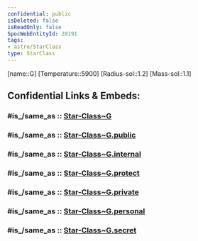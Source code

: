 ```yaml
---
confidential: public
isDeleted: false
isReadOnly: false
SpocWebEntityId: 28191
tags:
- astro/StarClass
type: StarClass
---
```


[name::G]
[Temperature::5900]
[Radius-sol::1.2]
[Mass-sol::1.1]


## Confidential Links & Embeds: 

### #is_/same_as :: [Star-Class~G](/_Standards/Astronomy/Star~Class/Star-Class~G.md) 

### #is_/same_as :: [Star-Class~G.public](/_public/Astronomy/Star~Class/Star-Class~G.public.md) 

### #is_/same_as :: [Star-Class~G.internal](/_internal/Astronomy/Star~Class/Star-Class~G.internal.md) 

### #is_/same_as :: [Star-Class~G.protect](/_protect/Astronomy/Star~Class/Star-Class~G.protect.md) 

### #is_/same_as :: [Star-Class~G.private](/_private/Astronomy/Star~Class/Star-Class~G.private.md) 

### #is_/same_as :: [Star-Class~G.personal](/_personal/Astronomy/Star~Class/Star-Class~G.personal.md) 

### #is_/same_as :: [Star-Class~G.secret](/_secret/Astronomy/Star~Class/Star-Class~G.secret.md)

